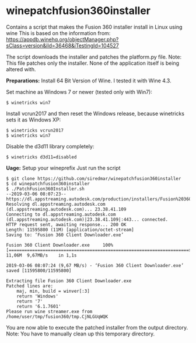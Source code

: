 # winepatchfusion360installer
Contains a script that makes the Fusion 360 installer install in Linux using wine
This is based on the information from: https://appdb.winehq.org/objectManager.php?sClass=version&iId=36468&iTestingId=104527

The script downloads the installer and patches the platform.py file.
Note: This file patches only the installer. None of the application itself is being altered with. 

**Preparations:**
Install 64 Bit Version of Wine. I tested it with Wine 4.3.

Set machine as Windows 7 or newer (tested only with Win7):
```
$ winetricks win7
```

Install vcrun2017 and then reset the Windows release, because winetricks sets it as Windows XP:
```
$ winetricks vcrun2017
$ winetricks win7
```

Disable the d3d11 library completely:
```
$ winetricks d3d11=disabled
```

**Uage:**
Setup your wineprefix
Just run the script 
```
$ git clone https://github.com/siredmar/winepatchfusion360installer
$ cd winepatchfusion360installer
$ ./PatchFusion360Installer.sh
--2019-03-06 08:07:23--  https://dl.appstreaming.autodesk.com/production/installers/Fusion%20360%20Client%20Downloader.exe
Resolving dl.appstreaming.autodesk.com (dl.appstreaming.autodesk.com)... 23.38.41.109
Connecting to dl.appstreaming.autodesk.com (dl.appstreaming.autodesk.com)|23.38.41.109|:443... connected.
HTTP request sent, awaiting response... 200 OK
Length: 11595800 (11M) [application/octet-stream]
Saving to: ‘Fusion 360 Client Downloader.exe’

Fusion 360 Client Downloader.exe     100%[=====================================================================>]  11,06M  9,67MB/s    in 1,1s    

2019-03-06 08:07:24 (9,67 MB/s) - ‘Fusion 360 Client Downloader.exe’ saved [11595800/11595800]

Extracting file Fusion 360 Client Downloader.exe
Patched lines are:
    maj, min, build = winver[:3]
    return 'Windows'
    return '7'
    return '6.1.7601'
Please run wine streamer.exe from /home/user/tmp/fusion360/tmp.CjNLGUqWQK
```

You are now able to execute the patched installer from the output directory. Note: You have to manually clean up this temporary directory.
